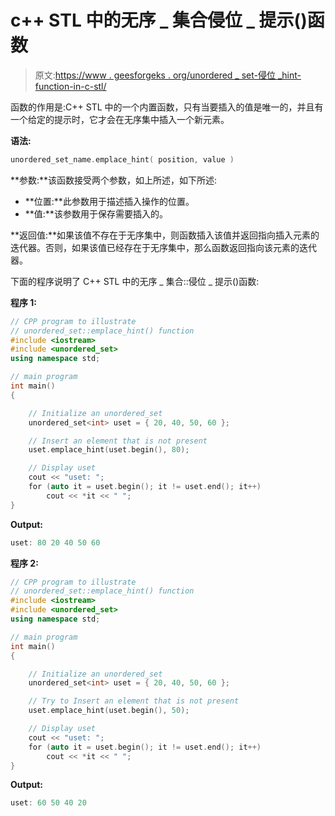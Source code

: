 # c++ STL 中的无序 _ 集合侵位 _ 提示()函数

> 原文:[https://www . geesforgeks . org/unordered _ set-侵位 _hint-function-in-c-stl/](https://www.geeksforgeeks.org/unordered_set-emplace_hint-function-in-c-stl/)

函数的作用是:C++ STL 中的一个内置函数，只有当要插入的值是唯一的，并且有一个给定的提示时，它才会在无序集中插入一个新元素。

**语法:**

```cpp
unordered_set_name.emplace_hint( position, value )
```

**参数:**该函数接受两个参数，如上所述，如下所述:

*   **位置:**此参数用于描述插入操作的位置。
*   **值:**该参数用于保存需要插入的。

**返回值:**如果该值不存在于无序集中，则函数插入该值并返回指向插入元素的迭代器。否则，如果该值已经存在于无序集中，那么函数返回指向该元素的迭代器。

下面的程序说明了 C++ STL 中的无序 _ 集合::侵位 _ 提示()函数:

**程序 1:**

```cpp
// CPP program to illustrate
// unordered_set::emplace_hint() function
#include <iostream>
#include <unordered_set>
using namespace std;

// main program
int main()
{

    // Initialize an unordered_set
    unordered_set<int> uset = { 20, 40, 50, 60 };

    // Insert an element that is not present
    uset.emplace_hint(uset.begin(), 80);

    // Display uset
    cout << "uset: ";
    for (auto it = uset.begin(); it != uset.end(); it++)
        cout << *it << " ";
}
```

**Output:**

```cpp
uset: 80 20 40 50 60

```

**程序 2:**

```cpp
// CPP program to illustrate
// unordered_set::emplace_hint() function
#include <iostream>
#include <unordered_set>
using namespace std;

// main program
int main()
{

    // Initialize an unordered_set
    unordered_set<int> uset = { 20, 40, 50, 60 };

    // Try to Insert an element that is not present
    uset.emplace_hint(uset.begin(), 50);

    // Display uset
    cout << "uset: ";
    for (auto it = uset.begin(); it != uset.end(); it++)
        cout << *it << " ";
}
```

**Output:**

```cpp
uset: 60 50 40 20

```